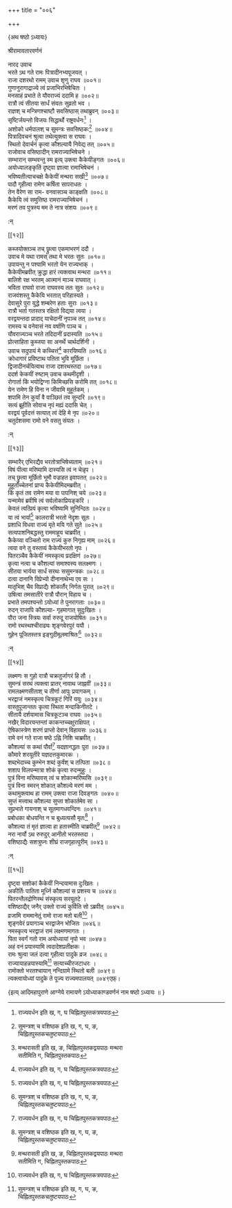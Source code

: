 +++
title = "००६"

+++

\{अथ षष्ठो ऽध्यायः\}

श्रीरामावतारवर्णनं

नारद उवाच  
भरते ऽथ गते रामः पित्रादीनभ्यपूजयत् ।  
राजा दशरथो रामम् उवाच शृणु राघव ॥००१॥  
गुणानुरागाद्राज्ये त्वं प्रजाभिरभिषेचितः ।  
मनसाहं प्रभाते ते यौवराज्यं ददामि ह ॥००२॥  
रात्रौ त्वं सीतया सार्धं संयतः सुव्रतो भव ।  
राज्ञश् च मन्त्रिणश्चाष्टौ सवसिष्ठास् तथाब्रुवन्   ॥००३॥  
सृष्टिर्जयन्तो विजयः सिद्धार्थो राष्ट्रवर्धनः[^१]   ।  
अशोको धर्मपालश् च सुमन्त्रः सवसिष्ठकः[^२]   ॥००४॥  
पित्रादिवचनं श्रुत्वा तथेत्युक्त्वा स राघवः ।  
स्थितो देवार्चनं कृत्वा कौशल्यायै निवेद्य तत् ॥००५॥  
राजोवाच वसिष्ठादीन् रामराज्याभिषेचने ।  
सम्भारान् सम्भवन्तु स्म इत्य् उक्त्वा कैकेयीङ्गतः ॥००६॥  
अयोध्यालङ्कृतिं दृष्ट्वा ज्ञात्वा रामाभिषेचनं   ।  
भविष्यतीत्याचचक्षे कैकेयीं मन्थरा सखी[^३]   ॥००७॥  
पादौ गृहीत्वा रामेण कर्षिता सापराधतः ।  
तेन वैरेण सा राम- वनवासञ्च काङ्क्षति ॥००८॥  
कैकेयि त्वं समुत्तिष्ठ रामराज्याभिषेचनं ।  
मरणं तव पुत्रस्य मम ते नात्र संशयः ॥००९॥  
    
:न्  
    
[^१]: राज्यवर्धन इति ख, ग, घ चिह्नितपुस्तकत्रयपाठः  
    
[^२]: सुमन्त्रश् च वशिष्ठक इति ख, ग, घ, ङ,  
चिह्नितपुस्तकचतुष्टयपाठः  
    
[^३]: मन्थरासती इति ख, ङ, चिह्नितपुस्तकद्वयपाठः मन्थरा  
सतीमिति ग, चिह्नितपुस्तकपाठः  

[[१२]]
    
कब्जयोक्तञ्च तच् छ्रुत्वा एकमाभरणं ददौ ।  
उवाच मे यथा रामस् तथा मे भरतः सुतः ॥०१०॥  
उपायन्तु न पश्यामि भरतो येन राज्यभाक् ।  
कैकेयीमब्रवीत् क्रुद्धा हारं त्यक्त्वाथ मन्थरा ॥०११॥  
बालिशे रक्ष भरतम् आत्मानं माञ्च राघवात् ।  
भविता राघवो राजा राघवस्य ततः सुतः ॥०१२॥  
राजवंशस्तु कैकेयि भरतात् परिहास्यते ।  
देवासुरे पुरा युद्धे शम्बरेण हताः सुराः ॥०१३॥  
रात्रौ भर्ता गतस्तत्र रक्षितो विद्यया त्वया ।  
वरद्वयन्तदा प्रादाद् याचेदानीं नृपञ्च तत् ॥०१४॥  
रामस्य च वनेवासं नव वर्षाणि पञ्च च ।  
यौवराज्यञ्च भरते तदिदानीं प्रदास्यति ॥०१५॥  
प्रोत्साहिता कुब्जया सा अनर्थे चार्थदर्शिनी ।  
उवाच सदुपायं मे कच्चित्तं[^१] कारयिष्यति ॥०१६॥  
क्रोधागारं प्रविष्टाथ पतिता भुवि मूर्छिता ।  
द्विजादीनर्चयित्वाथ राजा दशरथस्तदा ॥०१७॥  
ददर्श केकयीं रुष्टाम् उवाच कथमीदृशी   ।  
रोगार्ता किं भयोद्विग्ना किमिच्छसि करोमि तत् ॥०१८॥  
येन रामेण हि विना न जीवामि मुहूर्तकम् ।  
शपामि तेन कुर्यां वै वाञ्छितं तव सुन्दरि ॥०१९॥  
सत्यं ब्रूहीति सोवाच नृपं मह्यं ददासि चेत् ।  
वरद्वयं पूर्वदत्तं सत्यात् त्वं देहि मे नृप ॥०२०॥  
चतुर्दशसमा रामो वने वसतु संयतः ।  
    
:न्  
    
[^१]: कथितमिति ख, ङ, चिह्नितपुस्तकद्वयपाठः  

[[१३]]
    
सम्भारैर् एभिरद्यैव भरतोत्राभिषेच्यताम् ॥०२१॥  
विषं पीत्वा मरिष्यामि दास्यसि त्वं न चेन्नृप ।  
तच् छ्रुत्वा मूर्छितो भूमौ वज्राहत इवापतत् ॥०२२॥  
मुहूर्ताच्चेतनां प्राप्य कैकेयीमिदमब्रवीत् ।  
किं कृतं तव रामेण मया वा पापनिश् चये ॥०२३॥  
यन्मामेवं ब्रवीषि त्वं सर्वलोकाप्रियङ्करि ।  
केवलं त्वत्प्रियं कृत्वा भविष्यामि सुनिन्दितः ॥०२४॥  
या त्वं भार्या[^१] कालरात्री भरतो नेदृशः सुतः   ।  
प्रशाधि विधवा राज्यं मृते मयि गते सुते ॥०२५॥  
सत्यपाशनिबद्धस्तु राममाहूय चाब्रवीत् ।  
कैकेय्या वञ्चितो राम राज्यं कुरु निगृह्य माम् ॥०२६॥  
त्वया वने तु वस्तव्यं कैकेयीभरतो नृपः ।  
पितरञ्चैव कैकेयीं नमस्कृत्य प्रदक्षिणं ॥०२७॥  
कृत्वा नत्वा च कौशल्यां समाश्वस्य सलक्ष्मणः   ।  
सीतया भार्यया सार्धं सरथः ससुमन्त्रकः ॥०२८॥  
दत्वा दानानि विप्रेभ्यो दीनानाथेभ्य एव सः ।  
मातृभिश् चैव विप्राद्यैः शोकार्तैर् निर्गतः पुरात्   ॥०२९॥  
उषित्वा तमसातीरे रात्रौ पौरान् विहाय च ।  
प्रभाते तमपश्यन्तो ऽयोध्यां ते पुनरागताः ॥०३०॥  
रुदन् राजापि कौशल्या- गृहमागात् सुदुःखितः ।  
पौरा जना स्त्रियः सर्वा रुरुदू राजयोषितः ॥०३१॥  
रामो रथस्थश्चीराढ्यः शृङ्गवेरपुरं ययौ   ।  
गुहेन पूजितस्तत्र इङ्गुदीमूलमाश्रितः[^२] ॥०३२॥  
    
:न्  
    
[^१]: न त्वं भार्या इति ग, घ, छ, चिह्नितपुस्तकत्रयपाठः  
    
[^२]: संश्रित इति ग, घ, चिह्नितपुस्तकद्वयपाठः  

[[१४]]
    
लक्ष्मणः स गुहो रात्रौ चक्रतुर्जागरं हि तौ ।  
सुमन्त्रं सरथं त्यक्त्वा प्रातर् नावाथ जाह्नवीं   ॥०३३॥  
रामलक्ष्मणसीताश् च तीर्णा आपुः प्रयागकम्   ।  
भरद्वाजं नमस्कृत्य चित्रकूटं गिरिं ययुः   ॥०३४॥  
वास्तुपूजान्ततः कृत्वा स्थिता मन्दाकिनीतटे ।  
सीतायै दर्शयामास चित्रकूटञ्च राघवः ॥०३५॥  
नखैर् विदारयन्तन्तां काकन्तच्चक्षुराक्षिपत् ।  
ऐषिकास्त्रेण शरणं प्राप्तो देवान् विहायसः ॥०३६॥  
रामे वनं गते राजा षष्ठे ऽह्नि निशि चाब्रवीत् ।  
कौशल्यां स कथां पौर्वां[^१] यदज्ञानद्धतः पुरा   ॥०३७॥  
कौमारे शरयूतीरे यज्ञदत्तकुमारकः ।  
शब्दभेदाच्च कुम्भेन शब्दं कुर्वंश् च तत्पिता ॥०३८॥  
शशाप विलपन्मात्रा शोकं कृत्वा रुदन्मुहुः   ।  
पुत्रं विना मरिष्यावस् त्वं च शोकान्मरिष्यसि ॥०३९॥  
पुत्रं विना स्मरन् शोकात् कौशल्ये मरणं मम ।  
कथामुक्त्वाथ हा रामम् उक्त्वा राजा दिवङ्गतः ॥०४०॥  
सुप्तं मत्त्वाथ कौशल्या सुप्ता शोकार्तमेव सा ।  
सुप्रभाते गायनाश् च सूतमागधवन्दिनः ॥०४१॥  
प्रबोधका बोधयन्ति न च बुध्यत्यसौ मृतः[^२] ।  
कौशल्या तं मृतं ज्ञात्वा हा हतास्मीति चाब्रवीत्[^३]   ॥०४२॥  
नरा नार्यो ऽथ रुरुदुर् आनीतो भरतस्तदा ।  
वशिष्ठाद्यैः सशत्रुघ्नः शीघ्रं राजगृहात्पुरीम्   ॥०४३॥  
    
:न्  
    
[^१]: पूर्वामिति ग, ङ, चिह्नितपुस्तकद्वयपाठः  
    
[^२]: नृप इति ङ, चिह्नितपुस्तकपाठः  
    
[^३]: चापतदिति ङ, चिह्नितपुस्तकपाठः  

[[१५]]
    
दृष्ट्वा सशोकां कैकेयीं निन्दयामास दुःखितः   ।  
अकीर्तिः पातिता मूर्ध्नि कौशल्यां स प्रशस्य च ॥०४४॥  
पितरन्तैलद्रोणिस्थं संस्कृत्य सरयूतटे ।  
वशिष्ठाद्यैर् जनैर् उक्तो राज्यं कुर्विति सो ऽब्रवीत् ॥०४५॥  
व्रजामि राममानेतुं रामो राजा मतो बली[^१] ।  
शृङ्गवेरं प्रयागञ्च भरद्वाजेन भोजितः ॥०४६॥  
नमस्कृत्य भरद्वाजं रामं लक्ष्मणमागतः   ।  
पिता स्वर्गं गतो राम अयोध्यायां नृपो भव ॥०४७॥  
अहं वनं प्रयास्यामि त्वदादेशप्रतीक्षकः ।  
रामः श्रुत्वा जलं दत्वा गृहीत्वा पादुके व्रज   ॥०४८॥  
राज्यायाहन्नयास्यामि[^२] सत्याच्चीरजटाधरः ।  
रामोक्तो भरतश्चायान् नन्दिग्रामे स्थितो बली ॥०४९॥  
त्यक्त्वायोध्यां पादुके ते पूज्य राज्यमपालयत् ॥०४९एफ़्।  
    
\{इत्य् आदिमहापुराणे आग्नेये रामायणे ऽयोध्याकाण्डवर्णनं नाम षष्ठो ऽध्यायः ॥  }
    